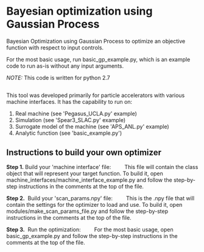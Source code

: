 # Bayesian optimization using Gaussian Process

Bayesian Optimization using Gaussian Process to optimize an objective function with respect to input controls.

For the most basic usage, run basic_gp_example.py, which is an example code to run as-is without any input arguments. 

*NOTE:* This code is written for python 2.7

## 

This tool was developed primarily for particle accelerators with various machine interfaces. 
It has the capability to run on:
1. Real machine (see 'Pegasus_UCLA.py' example)
2. Simulation (see 'Spear3_SLAC.py' example)
3. Surrogate model of the machine (see 'APS_ANL.py' example)
4. Analytic function (see 'basic_example.py') 

## Instructions to build your own optimizer

**Step 1.** Build your 'machine interface' file:
                   This file will contain the class object that will represent your target function. 
        To build it, open machine_interfaces/machine_interface_example.py and follow the step-by-step instructions in the comments at the top of the file.

**Step 2.**  Build your 'scan_params.npy' file:
                   This is the .npy file that will contain the settings for the optimizer to load and use. To build it, open modules/make_scan_params_file.py and follow the step-by-step instructions in the comments at the top of the file.

**Step 3.**  Run the optimization: 
                   For the most basic usage, open basic_gp_example.py and follow the step-by-step instructions in the comments at the top of the file.
      
      

